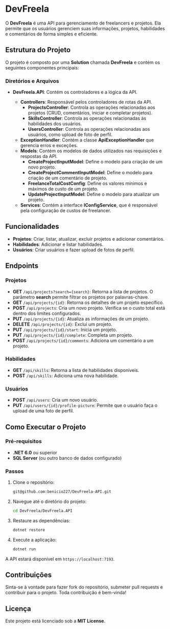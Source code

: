 # DevFreela

O **DevFreela** é uma API para gerenciamento de freelancers e projetos. Ela permite que os usuários gerenciem suas informações, projetos, habilidades e comentários de forma simples e eficiente.

## Estrutura do Projeto

O projeto é composto por uma **Solution** chamada **DevFreela** e contém os seguintes componentes principais:

### Diretórios e Arquivos

- **DevFreela.API**: Contém os controladores e a lógica da API.
  
  - **Controllers**: Responsável pelos controladores de rotas da API.
    - **ProjectsController**: Controla as operações relacionadas aos projetos (CRUD, comentários, iniciar e completar projetos).
    - **SkillsController**: Controla as operações relacionadas às habilidades dos usuários.
    - **UsersController**: Controla as operações relacionadas aos usuários, como upload de foto de perfil.
  - **ExceptionHandler**: Contém a classe **ApiExceptionHandler** que gerencia erros e exceções.
  - **Models**: Contém os modelos de dados utilizados nas requisições e respostas da API.
    - **CreateProjectInputModel**: Define o modelo para criação de um novo projeto.
    - **CreateProjectCommentInputModel**: Define o modelo para criação de um comentário de projeto.
    - **FreelanceTotalCostConfig**: Define os valores mínimos e máximos de custo de um projeto.
    - **UpdateProjectInputModel**: Define o modelo para atualizar um projeto.
  - **Services**: Contém a interface **IConfigService**, que é responsável pela configuração de custos de freelancer.

## Funcionalidades

- **Projetos**: Criar, listar, atualizar, excluir projetos e adicionar comentários.
- **Habilidades**: Adicionar e listar habilidades.
- **Usuários**: Criar usuários e fazer upload de fotos de perfil.

## Endpoints

### Projetos

- **GET** `/api/projects?search={search}`: Retorna a lista de projetos. O parâmetro **search** permite filtrar os projetos por palavras-chave.
- **GET** `/api/projects/{id}`: Retorna os detalhes de um projeto específico.
- **POST** `/api/projects`: Cria um novo projeto. Verifica se o custo total está dentro dos limites configurados.
- **PUT** `/api/projects/{id}`: Atualiza as informações de um projeto.
- **DELETE** `/api/projects/{id}`: Exclui um projeto.
- **PUT** `/api/projects/{id}/start`: Inicia um projeto.
- **PUT** `/api/projects/{id}/complete`: Completa um projeto.
- **POST** `/api/projects/{id}/comments`: Adiciona um comentário a um projeto.

### Habilidades

- **GET** `/api/skills`: Retorna a lista de habilidades disponíveis.
- **POST** `/api/skills`: Adiciona uma nova habilidade.

### Usuários

- **POST** `/api/users`: Cria um novo usuário.
- **PUT** `/api/users/{id}/profile-picture`: Permite que o usuário faça o upload de uma foto de perfil.

## Como Executar o Projeto

### Pré-requisitos

- **.NET 6.0** ou superior
- **SQL Server** (ou outro banco de dados configurado)

### Passos

1. Clone o repositório:
    ```bash
    git@github.com:benicio227/DevFreela-API.git
    ```

2. Navegue até o diretório do projeto:
    ```bash
    cd DevFreela/DevFreela.API
    ```

3. Restaure as dependências:
    ```bash
    dotnet restore
    ```

4. Execute a aplicação:
    ```bash
    dotnet run
    ```

A API estará disponível em `https://localhost:7193`.

## Contribuições

Sinta-se à vontade para fazer fork do repositório, submeter pull requests e contribuir para o projeto. Toda contribuição é bem-vinda!

## Licença

Este projeto está licenciado sob a **MIT License**.
